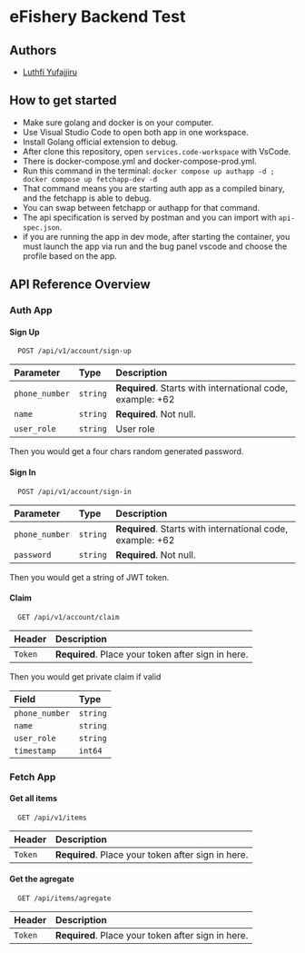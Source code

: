 
# eFishery Backend Test
## Authors

- [Luthfi Yufajjiru](https://www.github.com/luthfiyufajjiru)


## How to get started

- Make sure golang and docker is on your computer.
- Use Visual Studio Code to open both app in one workspace.
- Install Golang official extension to debug.
- After clone this repository, open `services.code-workspace` with VsCode.
- There is docker-compose.yml and docker-compose-prod.yml.
- Run this command in the terminal: `docker compose up authapp -d ; docker compose up fetchapp-dev -d`
- That command means you are starting auth app as a compiled binary, and the fetchapp is able to debug.
- You can swap between fetchapp or authapp for that command.
- The api specification is served by postman and you can import with `api-spec.json`.
- if you are running the app in dev mode, after starting the container, you must launch the app via run and the bug panel vscode and choose the profile based on the app.

## API Reference Overview

### Auth App

#### Sign Up

```http
  POST /api/v1/account/sign-up
```

| Parameter | Type     | Description                |
| :-------- | :------- | :------------------------- |
| `phone_number` | `string` | **Required**. Starts with international code, example: +62 |
| `name` | `string` | **Required**. Not null. |
| `user_role` | `string` | User role |

Then you would get a four chars random generated password.

#### Sign In

```http
  POST /api/v1/account/sign-in
```
| Parameter | Type     | Description                |
| :-------- | :------- | :------------------------- |
| `phone_number` | `string` | **Required**. Starts with international code, example: +62 |
| `password` | `string` | **Required**. Not null. |

Then you would get a string of JWT token.

#### Claim

```http
  GET /api/v1/account/claim
```
| Header | Description                |
| :------| :------------------------- |
| `Token` | **Required**. Place your token after sign in here. |

Then you would get private claim if valid

| Field | Type     |
| :-------- | :------- |
| `phone_number` | `string`|
| `name` | `string` |
| `user_role` | `string` |
| `timestamp` | `int64` |

### Fetch App

#### Get all items

```http
  GET /api/v1/items
```

| Header | Description                |
| :------| :------------------------- |
| `Token` | **Required**. Place your token after sign in here. |

#### Get the agregate

```http
  GET /api/items/agregate
```

| Header | Description                |
| :------| :------------------------- |
| `Token` | **Required**. Place your token after sign in here. |
